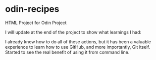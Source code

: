 # odin-recipes
HTML Project for Odin Project

I will update at the end of the project to
show what learnings I had:

I already knew how to do all of these actions, but it has been a valuable experience to learn how to use GitHub, and more importantly, Git itself. Started to see the real benefit of using it from command line.